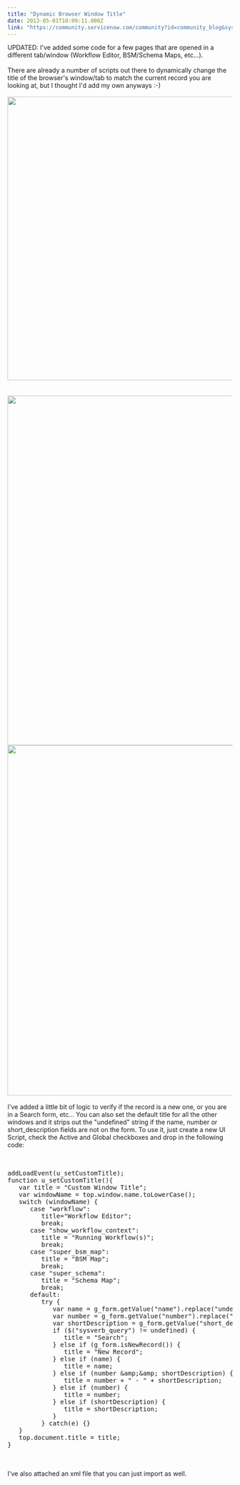 ```yaml
---
title: "Dynamic Browser Window Title"
date: 2013-05-01T10:09:11.000Z
link: "https://community.servicenow.com/community?id=community_blog&sys_id=49aca225dbd0dbc01dcaf3231f96197c"
---
```

<p>UPDATED: I've added some code for a few pages that are opened in a different tab/window (Workflow Editor, BSM/Schema Maps, etc...).<br /><br />There are already a number of scripts out there to dynamically change the title of the browser's window/tab to match the current record you are looking at, but I thought I'd add my own anyways :-)<br /><br /><img  alt="" class="jive-image" src="29ef7b39dbd01344e9737a9e0f961993.iix" style="width: 635px; height: auto;" /><br /><br /><br /><img  alt="" class="jive-image" src="b116c9cedb10d344e9737a9e0f9619a1.iix" style="width: 783px; height: auto;" /><br /><img  alt="" class="jive-image" src="ef78e186db5053043eb27a9e0f961993.iix" style="width: 784px; height: auto;" /><br /><!--break--><br />I've added a little bit of logic to verify if the record is a new one, or you are in a Search form, etc... You can also set the default title for all the other windows and it strips out the "undefined" string if the name, number or short_description fields are not on the form. To use it, just create a new UI Script, check the Active and Global checkboxes and drop in the following code:<br /><br /><pre __default_attr="plain" __jive_macro_name="code" class="jive_text_macro jive_macro_code"><br />addLoadEvent(u_setCustomTitle);<br />function u_setCustomTitle(){<br />   var title = "Custom Window Title";<br />   var windowName = top.window.name.toLowerCase(); <br />   switch (windowName) {<br />      case "workflow":<br />         title="Workflow Editor";<br />         break;<br />      case "show_workflow_context":<br />         title = "Running Workflow(s)";<br />         break;<br />      case "super_bsm_map":<br />         title = "BSM Map";<br />         break;<br />      case "super_schema":<br />         title = "Schema Map";<br />         break;<br />      default:<br />         try {<br />            var name = g_form.getValue("name").replace("undefined","");<br />            var number = g_form.getValue("number").replace("undefined","");<br />            var shortDescription = g_form.getValue("short_description").replace("undefined","");<br />            if ($("sysverb_query") != undefined) {<br />               title = "Search";<br />            } else if (g_form.isNewRecord()) {<br />               title = "New Record";<br />            } else if (name) {<br />               title = name;<br />            } else if (number &amp;amp;&amp;amp; shortDescription) {<br />               title = number + " - " + shortDescription;<br />            } else if (number) {<br />               title = number;<br />            } else if (shortDescription) {<br />               title = shortDescription;<br />            }<br />         } catch(e) {}<br />   }  <br />   top.document.title = title;<br />}</pre><br /><br />I've also attached an xml file that you can just import as well.</p>